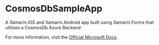 # CosmosDbSampleApp
A Xamarin.iOS and Xamarin.Android app built using Xamarin.Forms that utilizes a CosmosDb Azure Backend

For more information, visit the [Official Microsoft Docs](https://aka.ms/Jw3kxw).
